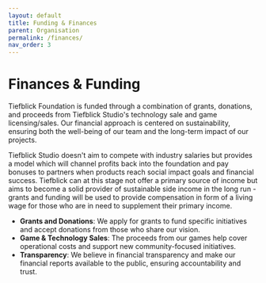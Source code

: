 ```yaml
---
layout: default
title: Funding & Finances
parent: Organisation
permalink: /finances/
nav_order: 3
---
```


<h1>Finances & Funding</h1>

<p>Tiefblick Foundation is funded through a combination of grants, donations, and proceeds from Tiefblick Studio's technology sale and game licensing/sales. Our financial approach is centered on sustainability, ensuring both the well-being of our team and the long-term impact of our projects.</p>

<p>Tiefblick Studio doesn't aim to compete with industry salaries but provides a model which will channel profits back into the foundation and pay bonuses to partners when products reach social impact goals and financial success. Tiefblick can at this stage not offer a primary source of income but aims to become a solid provider of sustainable side income in the long run - grants and funding will be used to provide compensation in form of a living wage for those who are in need to supplement their primary income.</p>

<ul>
    <li><strong>Grants and Donations</strong>: We apply for grants to fund specific initiatives and accept donations from those who share our vision.</li>
    <li><strong>Game & Technology Sales</strong>: The proceeds from our games help cover operational costs and support new community-focused initiatives.</li>
    <li><strong>Transparency</strong>: We believe in financial transparency and make our financial reports available to the public, ensuring accountability and trust.</li>
</ul>

